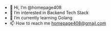 - 👋 Hi, I’m @homepage408
- 👀 I’m interested in Backend Tech Stack
- 🌱 I’m currently learning Golang
- 📫 How to reach me homepage408@gmail.com

<!---
homepage408/homepage408 is a ✨ special ✨ repository because its `README.md` (this file) appears on your GitHub profile.
You can click the Preview link to take a look at your changes.
--->
